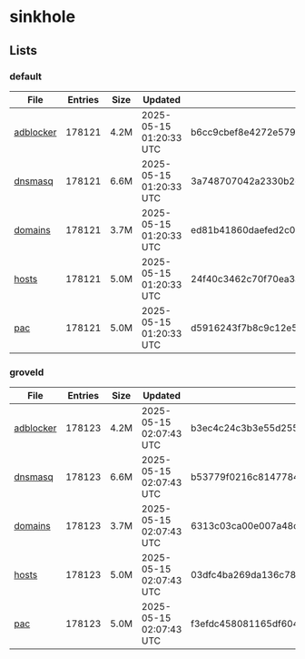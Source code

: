 # sinkhole

## Lists

### default

|File|Entries|Size|Updated|Hash|
|-|-|-|-|-|
|[adblocker](https://raw.githubusercontent.com/groveld/sinkhole/lists/default/adblocker.txt)|178121|4.2M|2025-05-15 01:20:33 UTC|b6cc9cbef8e4272e579ce615c930e81269c07d05f327f0ff1d2d6eeecd18dbb4|
|[dnsmasq](https://raw.githubusercontent.com/groveld/sinkhole/lists/default/dnsmasq.txt)|178121|6.6M|2025-05-15 01:20:33 UTC|3a748707042a2330b2e1574c164eb36cc3013c067a5311aceff10443baada0b2|
|[domains](https://raw.githubusercontent.com/groveld/sinkhole/lists/default/domains.txt)|178121|3.7M|2025-05-15 01:20:33 UTC|ed81b41860daefed2c06bfa97b37407b0e801bec747084f4d9212da1b08140f4|
|[hosts](https://raw.githubusercontent.com/groveld/sinkhole/lists/default/hosts.txt)|178121|5.0M|2025-05-15 01:20:33 UTC|24f40c3462c70f70ea3a9a3a2731c8ac16673e7cfe789e651bf3441955d6c28a|
|[pac](https://raw.githubusercontent.com/groveld/sinkhole/lists/default/pac.txt)|178121|5.0M|2025-05-15 01:20:33 UTC|d5916243f7b8c9c12e530b7fe4947d9cc03f3ebcbed0a4da3e4184d23f304e12|

### groveld

|File|Entries|Size|Updated|Hash|
|-|-|-|-|-|
|[adblocker](https://raw.githubusercontent.com/groveld/sinkhole/lists/groveld/adblocker.txt)|178123|4.2M|2025-05-15 02:07:43 UTC|b3ec4c24c3b3e55d255bf9f71de7e063bd8a921e5d1e653e12048af8a97f6e76|
|[dnsmasq](https://raw.githubusercontent.com/groveld/sinkhole/lists/groveld/dnsmasq.txt)|178123|6.6M|2025-05-15 02:07:43 UTC|b53779f0216c8147784672068ea640501d10a81899b5962d77209ee9caffc01e|
|[domains](https://raw.githubusercontent.com/groveld/sinkhole/lists/groveld/domains.txt)|178123|3.7M|2025-05-15 02:07:43 UTC|6313c03ca00e007a48c358a2e8070b422e06296062f199f5bff3b7ba9af149f9|
|[hosts](https://raw.githubusercontent.com/groveld/sinkhole/lists/groveld/hosts.txt)|178123|5.0M|2025-05-15 02:07:43 UTC|03dfc4ba269da136c788b0cc734b7d3241fcfa94bb37944e52c3915b2b17034d|
|[pac](https://raw.githubusercontent.com/groveld/sinkhole/lists/groveld/pac.txt)|178123|5.0M|2025-05-15 02:07:43 UTC|f3efdc458081165df604f5575a67c779cc3315dd6061868c616b7c7f70120b79|
